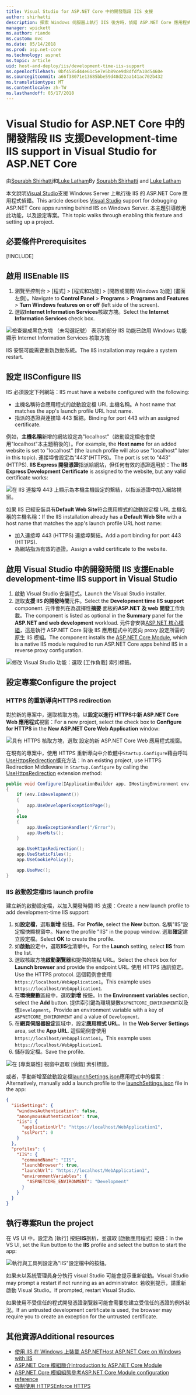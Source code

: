 ```yaml
---
title: Visual Studio for ASP.NET Core 中的開發階段 IIS 支援
author: shirhatti
description: 探索 Windows 伺服器上執行 IIS 後方時，偵錯 ASP.NET Core 應用程式的支援。
manager: wpickett
ms.author: riande
ms.custom: mvc
ms.date: 05/14/2018
ms.prod: asp.net-core
ms.technology: aspnet
ms.topic: article
uid: host-and-deploy/iis/development-time-iis-support
ms.openlocfilehash: 0bf4585d44e61c5e7e5b89ce9d8dfdfa10d5460e
ms.sourcegitcommit: a66f38071e13685bbe59d48d22aa141ac702b432
ms.translationtype: MT
ms.contentlocale: zh-TW
ms.lasthandoff: 05/17/2018
---
```

# <a name="development-time-iis-support-in-visual-studio-for-aspnet-core"></a><span data-ttu-id="0cd5a-103">Visual Studio for ASP.NET Core 中的開發階段 IIS 支援</span><span class="sxs-lookup"><span data-stu-id="0cd5a-103">Development-time IIS support in Visual Studio for ASP.NET Core</span></span>

<span data-ttu-id="0cd5a-104">由[Sourabh Shirhatti](https://twitter.com/sshirhatti)和[Luke Latham](https://github.com/guardrex)</span><span class="sxs-lookup"><span data-stu-id="0cd5a-104">By [Sourabh Shirhatti](https://twitter.com/sshirhatti) and [Luke Latham](https://github.com/guardrex)</span></span>

<span data-ttu-id="0cd5a-105">本文說明[Visual Studio](https://www.visualstudio.com/vs/)支援 Windows Server 上執行後 IIS 的 ASP.NET Core 應用程式偵錯。</span><span class="sxs-lookup"><span data-stu-id="0cd5a-105">This article describes [Visual Studio](https://www.visualstudio.com/vs/) support for debugging ASP.NET Core apps running behind IIS on Windows Server.</span></span> <span data-ttu-id="0cd5a-106">本主題引導啟用此功能，以及設定專案。</span><span class="sxs-lookup"><span data-stu-id="0cd5a-106">This topic walks through enabling this feature and setting up a project.</span></span>

## <a name="prerequisites"></a><span data-ttu-id="0cd5a-107">必要條件</span><span class="sxs-lookup"><span data-stu-id="0cd5a-107">Prerequisites</span></span>

[!INCLUDE[](~/includes/net-core-prereqs-windows.md)]

## <a name="enable-iis"></a><span data-ttu-id="0cd5a-108">啟用 IIS</span><span class="sxs-lookup"><span data-stu-id="0cd5a-108">Enable IIS</span></span>

1. <span data-ttu-id="0cd5a-109">瀏覽至控制台 > [程式] > [程式和功能] > [開啟或關閉 Windows 功能] (畫面左側)。</span><span class="sxs-lookup"><span data-stu-id="0cd5a-109">Navigate to **Control Panel** > **Programs** > **Programs and Features** > **Turn Windows features on or off** (left side of the screen).</span></span>
1. <span data-ttu-id="0cd5a-110">選取**Internet Information Services**核取方塊。</span><span class="sxs-lookup"><span data-stu-id="0cd5a-110">Select the **Internet Information Services** check box.</span></span>

![檢查變成黑色方塊 （未勾選記號） 表示的部分 IIS 功能已啟用 Windows 功能顯示 Internet Information Services 核取方塊](development-time-iis-support/_static/enable_iis.png)

<span data-ttu-id="0cd5a-112">IIS 安裝可能需要重新啟動系統。</span><span class="sxs-lookup"><span data-stu-id="0cd5a-112">The IIS installation may require a system restart.</span></span>

## <a name="configure-iis"></a><span data-ttu-id="0cd5a-113">設定 IIS</span><span class="sxs-lookup"><span data-stu-id="0cd5a-113">Configure IIS</span></span>

<span data-ttu-id="0cd5a-114">IIS 必須設定下列網站：</span><span class="sxs-lookup"><span data-stu-id="0cd5a-114">IIS must have a website configured with the following:</span></span>

* <span data-ttu-id="0cd5a-115">主機名稱符合應用程式的啟動設定檔 URL 主機名稱。</span><span class="sxs-lookup"><span data-stu-id="0cd5a-115">A host name that matches the app's launch profile URL host name.</span></span>
* <span data-ttu-id="0cd5a-116">指派的憑證與連接埠 443 繫結。</span><span class="sxs-lookup"><span data-stu-id="0cd5a-116">Binding for port 443 with an assigned certificate.</span></span>

<span data-ttu-id="0cd5a-117">例如，**主機名稱**新增的網站設定為"localhost"（啟動設定檔也會使用"localhost"本主題稍後的）。</span><span class="sxs-lookup"><span data-stu-id="0cd5a-117">For example, the **Host name** for an added website is set to "localhost" (the launch profile will also use "localhost" later in this topic).</span></span> <span data-ttu-id="0cd5a-118">連接埠會設定為"443"(HTTPS)。</span><span class="sxs-lookup"><span data-stu-id="0cd5a-118">The port is set to "443" (HTTPS).</span></span> <span data-ttu-id="0cd5a-119">**IIS Express 開發憑證**指派給網站，但任何有效的憑證適用於：</span><span class="sxs-lookup"><span data-stu-id="0cd5a-119">The **IIS Express Development Certificate** is assigned to the website, but any valid certificate works:</span></span>

![在 IIS 連接埠 443 上顯示為本機主機設定的繫結，以指派憑證中加入網站視窗。](development-time-iis-support/_static/add-website-window.png)

<span data-ttu-id="0cd5a-121">如果 IIS 已經安裝具有**Default Web Site**符合應用程式的啟動設定檔 URL 主機名稱的主機名稱：</span><span class="sxs-lookup"><span data-stu-id="0cd5a-121">If the IIS installation already has a **Default Web Site** with a host name that matches the app's launch profile URL host name:</span></span>

* <span data-ttu-id="0cd5a-122">加入連接埠 443 (HTTPS) 連接埠繫結。</span><span class="sxs-lookup"><span data-stu-id="0cd5a-122">Add a port binding for port 443 (HTTPS).</span></span>
* <span data-ttu-id="0cd5a-123">為網站指派有效的憑證。</span><span class="sxs-lookup"><span data-stu-id="0cd5a-123">Assign a valid certificate to the website.</span></span>

## <a name="enable-development-time-iis-support-in-visual-studio"></a><span data-ttu-id="0cd5a-124">啟用 Visual Studio 中的開發時間 IIS 支援</span><span class="sxs-lookup"><span data-stu-id="0cd5a-124">Enable development-time IIS support in Visual Studio</span></span>

1. <span data-ttu-id="0cd5a-125">啟動 Visual Studio 安裝程式。</span><span class="sxs-lookup"><span data-stu-id="0cd5a-125">Launch the Visual Studio installer.</span></span>
1. <span data-ttu-id="0cd5a-126">選取**支援 IIS 的開發時間**元件。</span><span class="sxs-lookup"><span data-stu-id="0cd5a-126">Select the **Development time IIS support** component.</span></span> <span data-ttu-id="0cd5a-127">元件會列在為選擇性**摘要** 面板的**ASP.NET 及 web 開發**工作負載。</span><span class="sxs-lookup"><span data-stu-id="0cd5a-127">The component is listed as optional in the **Summary** panel for the **ASP.NET and web development** workload.</span></span> <span data-ttu-id="0cd5a-128">元件會安裝[ASP.NET 核心模組](xref:fundamentals/servers/aspnet-core-module)，這是執行 ASP.NET Core 背後 IIS 應用程式中的反向 proxy 設定所需的原生 IIS 模組。</span><span class="sxs-lookup"><span data-stu-id="0cd5a-128">The component installs the [ASP.NET Core Module](xref:fundamentals/servers/aspnet-core-module), which is a native IIS module required to run ASP.NET Core apps behind IIS in a reverse proxy configuration.</span></span>

![修改 Visual Studio 功能：選取 [工作負載] 索引標籤。](development-time-iis-support/_static/development_time_support.png)

## <a name="configure-the-project"></a><span data-ttu-id="0cd5a-132">設定專案</span><span class="sxs-lookup"><span data-stu-id="0cd5a-132">Configure the project</span></span>

### <a name="https-redirection"></a><span data-ttu-id="0cd5a-133">HTTPS 的重新導向</span><span class="sxs-lookup"><span data-stu-id="0cd5a-133">HTTPS redirection</span></span>

<span data-ttu-id="0cd5a-134">對於新的專案中，選取核取方塊，以**設定以進行 HTTPS**中**新 ASP.NET Core Web 應用程式**視窗：</span><span class="sxs-lookup"><span data-stu-id="0cd5a-134">For a new project, select the check box to **Configure for HTTPS** in the **New ASP.NET Core Web Application** window:</span></span>

![具有 HTTPS 核取方塊，選取 設定的新 ASP.NET Core Web 應用程式視窗。](development-time-iis-support/_static/new-app.png)

<span data-ttu-id="0cd5a-136">在現有的專案中，使用 HTTPS 重新導向中介軟體中`Startup.Configure`藉由呼叫[UseHttpsRedirection](/dotnet/api/microsoft.aspnetcore.builder.httpspolicybuilderextensions.usehttpsredirection)擴充方法：</span><span class="sxs-lookup"><span data-stu-id="0cd5a-136">In an existing project, use HTTPS Redirection Middleware in `Startup.Configure` by calling the [UseHttpsRedirection](/dotnet/api/microsoft.aspnetcore.builder.httpspolicybuilderextensions.usehttpsredirection) extension method:</span></span>

```csharp
public void Configure(IApplicationBuilder app, IHostingEnvironment env)
{
    if (env.IsDevelopment())
    {
        app.UseDeveloperExceptionPage();
    }
    else
    {
        app.UseExceptionHandler("/Error");
        app.UseHsts();
    }

    app.UseHttpsRedirection();
    app.UseStaticFiles();
    app.UseCookiePolicy();

    app.UseMvc();
}
```

### <a name="iis-launch-profile"></a><span data-ttu-id="0cd5a-137">IIS 啟動設定檔</span><span class="sxs-lookup"><span data-stu-id="0cd5a-137">IIS launch profile</span></span>

<span data-ttu-id="0cd5a-138">建立新的啟動設定檔，以加入開發時間 IIS 支援：</span><span class="sxs-lookup"><span data-stu-id="0cd5a-138">Create a new launch profile to add development-time IIS support:</span></span>

1. <span data-ttu-id="0cd5a-139">如**設定檔**，選取**新增** 按鈕。</span><span class="sxs-lookup"><span data-stu-id="0cd5a-139">For **Profile**, select the **New** button.</span></span> <span data-ttu-id="0cd5a-140">名稱"IIS"設定檔快顯視窗中。</span><span class="sxs-lookup"><span data-stu-id="0cd5a-140">Name the profile "IIS" in the popup window.</span></span> <span data-ttu-id="0cd5a-141">選取**確定**建立設定檔。</span><span class="sxs-lookup"><span data-stu-id="0cd5a-141">Select **OK** to create the profile.</span></span>
1. <span data-ttu-id="0cd5a-142">如**啟動**設定中，選取**IIS**從清單中。</span><span class="sxs-lookup"><span data-stu-id="0cd5a-142">For the **Launch** setting, select **IIS** from the list.</span></span>
1. <span data-ttu-id="0cd5a-143">選取核取方塊**啟動瀏覽器**和提供的端點 URL。</span><span class="sxs-lookup"><span data-stu-id="0cd5a-143">Select the check box for **Launch browser** and provide the endpoint URL.</span></span> <span data-ttu-id="0cd5a-144">使用 HTTPS 通訊協定。</span><span class="sxs-lookup"><span data-stu-id="0cd5a-144">Use the HTTPS protocol.</span></span> <span data-ttu-id="0cd5a-145">這個範例會使用 `https://localhost/WebApplication1`。</span><span class="sxs-lookup"><span data-stu-id="0cd5a-145">This example uses `https://localhost/WebApplication1`.</span></span>
1. <span data-ttu-id="0cd5a-146">在**環境變數**區段中，選取**新增** 按鈕。</span><span class="sxs-lookup"><span data-stu-id="0cd5a-146">In the **Environment variables** section, select the **Add** button.</span></span> <span data-ttu-id="0cd5a-147">提供索引鍵為環境變數`ASPNETCORE_ENVIRONMENT`以及值`Development`。</span><span class="sxs-lookup"><span data-stu-id="0cd5a-147">Provide an environment variable with a key of `ASPNETCORE_ENVIRONMENT` and a value of `Development`.</span></span>
1. <span data-ttu-id="0cd5a-148">在**網頁伺服器設定**區域中，設定**應用程式 URL**。</span><span class="sxs-lookup"><span data-stu-id="0cd5a-148">In the **Web Server Settings** area, set the **App URL**.</span></span> <span data-ttu-id="0cd5a-149">這個範例會使用 `https://localhost/WebApplication1`。</span><span class="sxs-lookup"><span data-stu-id="0cd5a-149">This example uses `https://localhost/WebApplication1`.</span></span>
1. <span data-ttu-id="0cd5a-150">儲存設定檔。</span><span class="sxs-lookup"><span data-stu-id="0cd5a-150">Save the profile.</span></span>

![在 [專案屬性] 視窗中選取 [偵錯] 索引標籤。](development-time-iis-support/_static/project_properties.png)

<span data-ttu-id="0cd5a-155">或者，手動新增至啟動設定檔[launchSettings.json](http://json.schemastore.org/launchsettings)應用程式中的檔案：</span><span class="sxs-lookup"><span data-stu-id="0cd5a-155">Alternatively, manually add a launch profile to the [launchSettings.json](http://json.schemastore.org/launchsettings) file in the app:</span></span>

```json
{
  "iisSettings": {
    "windowsAuthentication": false,
    "anonymousAuthentication": true,
    "iis": {
      "applicationUrl": "https://localhost/WebApplication1",
      "sslPort": 0
    }
  },
  "profiles": {
    "IIS": {
      "commandName": "IIS",
      "launchBrowser": true,
      "launchUrl": "https://localhost/WebApplication1",
      "environmentVariables": {
        "ASPNETCORE_ENVIRONMENT": "Development"
      }
    }
  }
}
```

## <a name="run-the-project"></a><span data-ttu-id="0cd5a-156">執行專案</span><span class="sxs-lookup"><span data-stu-id="0cd5a-156">Run the project</span></span>

<span data-ttu-id="0cd5a-157">在 VS UI 中，設定為 [執行] 按鈕**IIS**剖析，並選取 [啟動應用程式] 按鈕：</span><span class="sxs-lookup"><span data-stu-id="0cd5a-157">In the VS UI, set the Run button to the **IIS** profile and select the button to start the app:</span></span>

![執行與工具列設定為"IIS"設定檔中的按鈕。](development-time-iis-support/_static/toolbar.png)

<span data-ttu-id="0cd5a-159">如果未以系統管理員身分執行 visual Studio 可能會提示重新啟動。</span><span class="sxs-lookup"><span data-stu-id="0cd5a-159">Visual Studio may prompt a restart if not running as an administrator.</span></span> <span data-ttu-id="0cd5a-160">若收到提示，請重新啟動 Visual Studio。</span><span class="sxs-lookup"><span data-stu-id="0cd5a-160">If prompted, restart Visual Studio.</span></span>

<span data-ttu-id="0cd5a-161">如果使用不受信任的程式開發憑證瀏覽器可能會需要您建立受信任的憑證的例外狀況。</span><span class="sxs-lookup"><span data-stu-id="0cd5a-161">If an untrusted development certificate is used, the browser may require you to create an exception for the untrusted certificate.</span></span>

## <a name="additional-resources"></a><span data-ttu-id="0cd5a-162">其他資源</span><span class="sxs-lookup"><span data-stu-id="0cd5a-162">Additional resources</span></span>

* [<span data-ttu-id="0cd5a-163">使用 IIS 在 Windows 上裝載 ASP.NET</span><span class="sxs-lookup"><span data-stu-id="0cd5a-163">Host ASP.NET Core on Windows with IIS</span></span>](xref:host-and-deploy/iis/index)
* [<span data-ttu-id="0cd5a-164">ASP.NET Core 模組簡介</span><span class="sxs-lookup"><span data-stu-id="0cd5a-164">Introduction to ASP.NET Core Module</span></span>](xref:fundamentals/servers/aspnet-core-module)
* [<span data-ttu-id="0cd5a-165">ASP.NET Core 模組組態參考</span><span class="sxs-lookup"><span data-stu-id="0cd5a-165">ASP.NET Core Module configuration reference</span></span>](xref:host-and-deploy/aspnet-core-module)
* [<span data-ttu-id="0cd5a-166">強制使用 HTTPS</span><span class="sxs-lookup"><span data-stu-id="0cd5a-166">Enforce HTTPS</span></span>](xref:security/enforcing-ssl)
